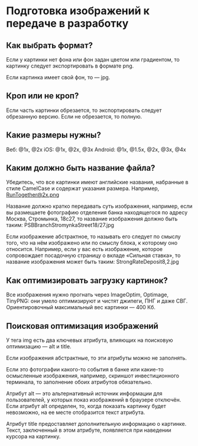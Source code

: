 # Подготовка изображений к передаче в разработку

## Как выбрать формат?
Если у картинки нет фона или фон задан цветом или градиентом, то картинку следует экспортировать в формате png.

Если картинка имеет свой фон, то — jpg.

## Кроп или не кроп?
Если часть картинки обрезается, то экспортировать следует обрезанную версию. Если не обрезается, то полную.

## Какие размеры нужны?
Веб: @1x, @2x
iOS: @1x, @2x, @3x
Android: @1x, @1.5x, @2x, @3x, @4x

## Каким должно быть название файла?
Убедитесь, что все картинки имеют английские названия, набранные в стиле CamelCase и содержат указания размера. Например, RunTogether@2x.png

Название должно кратко передавать суть изображения, например, если вы размещаете фотографию отделения банка находящегося по адресу Москва, Стромынка, 18с27, то название изображения должно быть таким: PSBBranchStromynkaStreet18/27.jpg

Если изображение абстрактное, то называть его следует по смыслу того, что на нём изображено или по смыслу блока, к которому оно относится. Например, если у вас есть изображение, которое сопровождает посадочную страницу о вкладе «Сильная ставка», то название изображения может быть таким: StrongRateDeposit8,2.jpg

## Как оптимизировать загрузку картинок?
Все изображения нужно прогнать через ImageOptim, Optimage, TinyPNG: они умело оптимизируют и чистят джипеги, ПНГ и даже СВГ. Ориентировочный максимальный вес картинки — 400 Кб.

## Поисковая оптимизация изображений
У тега img есть два ключевых атрибута, влияющих на поисковую оптимизацию — alt
 и title.

Если изображения абстрактные, то эти атрибуты можно не заполнять. 

Если это фотографии какого-то события в банке или какие-то осмысленные изображения, например, скриншот инвестиционного терминала, то заполнение обоих атрибутов обязательно.

Атрибут alt — это альтернативный источник информации для пользователей, у которых показ изображений в браузере отключён. Если атрибут alt определен, то, когда показать картинку будет невозможно, на ее месте отобразится текст атрибута.

Атрибут title предоставляет дополнительную информацию о картинке. Текст, заключенный в этом атрибуте, появляется при наведении курсора на картинку.


